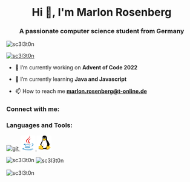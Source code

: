 <h1 align="center">Hi 👋, I'm Marlon Rosenberg</h1>
<h3 align="center">A passionate computer science student from Germany</h3>

<p align="left"> <img src="https://komarev.com/ghpvc/?username=sc3l3t0n&label=Profile%20views&color=0e75b6&style=flat" alt="sc3l3t0n" /> </p>

<p align="left"> <a href="https://github.com/ryo-ma/github-profile-trophy"><img src="https://github-profile-trophy.vercel.app/?username=sc3l3t0n" alt="sc3l3t0n" /></a> </p>

- 🔭 I’m currently working on **Advent of Code 2022**

- 🌱 I’m currently learning **Java and Javascript**

- 📫 How to reach me **marlon.rosenberg@t-online.de**

<h3 align="left">Connect with me:</h3>
<p align="left">
</p>

<h3 align="left">Languages and Tools:</h3>
<p align="left"> <a href="https://git-scm.com/" target="_blank" rel="noreferrer"> <img src="https://www.vectorlogo.zone/logos/git-scm/git-scm-icon.svg" alt="git" width="40" height="40"/> </a> <a href="https://www.java.com" target="_blank" rel="noreferrer"> <img src="https://raw.githubusercontent.com/devicons/devicon/master/icons/java/java-original.svg" alt="java" width="40" height="40"/> </a> <a href="https://www.linux.org/" target="_blank" rel="noreferrer"> <img src="https://raw.githubusercontent.com/devicons/devicon/master/icons/linux/linux-original.svg" alt="linux" width="40" height="40"/> </a> </p>

<p><img align="left" src="https://github-readme-stats.vercel.app/api/top-langs?username=sc3l3t0n&show_icons=true&locale=en&layout=compact" alt="sc3l3t0n" /></p>

<p>&nbsp;<img align="center" src="https://github-readme-stats.vercel.app/api?username=sc3l3t0n&show_icons=true&locale=en" alt="sc3l3t0n" /></p>

<p><img align="center" src="https://github-readme-streak-stats.herokuapp.com/?user=sc3l3t0n&" alt="sc3l3t0n" /></p>
